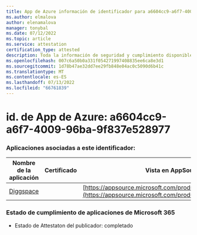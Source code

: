 ```yaml
---
title: App de Azure información de identificador para a6604cc9-a6f7-4009-96ba-9f837e528977
ms.author: elmalova
author: elenamalova
manager: tonybal
ms.date: 07/12/2022
ms.topic: article
ms.service: attestation
certification_type: attested
description: Toda la información de seguridad y cumplimiento disponible para a6604cc9-a6f7-4009-96ba-9f837e528977.
ms.openlocfilehash: 007c6a50b0a331f054271997408835ee6ca8e3d1
ms.sourcegitcommit: 1d78b47ae32dd7ee29fb848e04ac0c5090d6b41c
ms.translationtype: MT
ms.contentlocale: es-ES
ms.lasthandoff: 07/13/2022
ms.locfileid: "66761839"
---
```

# <a name="azure-app-id-a6604cc9-a6f7-4009-96ba-9f837e528977"></a>id. de App de Azure: a6604cc9-a6f7-4009-96ba-9f837e528977


### <a name="apps-associated-with-this-id"></a>Aplicaciones asociadas a este identificador:
| **Nombre de la aplicación** | **Certificado** | **Vista en AppSource** |
|--------------|---------------|-----------------------|
| [Diggspace](../forward/WA200004347.md) |  | [https://appsource.microsoft.com/product/office/WA200004347](https://appsource.microsoft.com/product/office/WA200004347) |

### <a name="microsoft-365-app-compliance-status"></a>Estado de cumplimiento de aplicaciones de Microsoft 365
- Estado de Attestaton del publicador: completado
